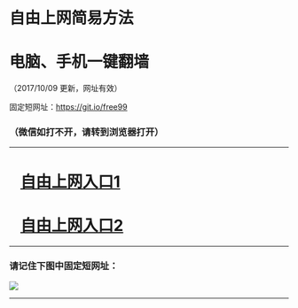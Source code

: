 ﻿# 自由上网简易方法

# 电脑、手机一键翻墙

（2017/10/09 更新，网址有效）

固定短网址：https://git.io/free99

### （微信如打不开，请转到浏览器打开）


***





# &nbsp;&nbsp; <a href="http://ft3207121456.fwq-tz-1001.info/fwqtz01.html?t=100900113954 " target="_blank">自由上网入口1</a>
# &nbsp;&nbsp; <a href="http://ft2071012384.fwq-tz-1002.info/fwqtz02.html?t=10090011492 " target="_blank">自由上网入口2</a>
***

### 请记住下图中固定短网址：

<img src="https://s3-us-west-2.amazonaws.com/fwq-1001/yjfq-20170905okok.png" /> 


***

